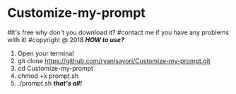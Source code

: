 # Customize-my-prompt
#It's free why don't you download it?
#contact me if you have any problems with it!
#copyright @ 2018
***HOW to use?***
1. Open your terminal
2. git clone https://github.com/ryanisayori/Customize-my-prompt.git
3. cd Customize-my-prompt
4. chmod +x prompt.sh
5. ./prompt.sh
***that's all!***
